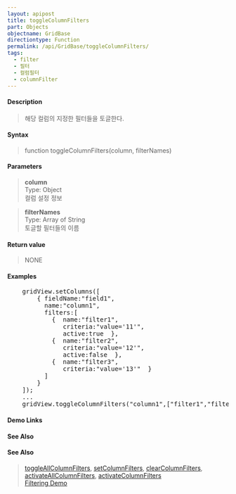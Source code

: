 ```yaml
---
layout: apipost
title: toggleColumnFilters
part: Objects
objectname: GridBase
directiontype: Function
permalink: /api/GridBase/toggleColumnFilters/
tags:
  - filter
  - 필터
  - 컬럼필터
  - columnFilter
---
```



#### Description

> 해당 컬럼의 지정한 필터들을 토글한다.

#### Syntax

> function toggleColumnFilters(column, filterNames)

#### Parameters

> **column**  
> Type: Object  
> 컬럼 설정 정보

> **filterNames**  
> Type: Array of String  
> 토글할 필터들의 이름

#### Return value

> NONE

#### Examples 

<pre class="prettyprint">
    gridView.setColumns([
        { fieldName:"field1", 
          name:"column1", 
          filters:[
            {  name:"filter1",
               criteria:"value='11'",
               active:true  },
            {  name:"filter2",
               criteria:"value='12'",
               active:false  },
            {  name:"filter3",
               criteria:"value='13'"  }
          ]
        }
    ]);
    ...
    gridView.toggleColumnFilters("column1",["filter1","filter2"]);
</pre>

#### Demo Links
#### See Also

#### See Also
> [toggleAllColumnFilters](/api/GridBase/toggleColumnFilters), [setColumnFilters](/api/GridBase/setColumnFilters), [clearColumnFilters](/api/GridBase/clearColumnFilters), [activateAllColumnFilters](/api/GridBase/activateAllColumnFilters), [activateColumnFilters](/api/GridBase/activateColumnFilters)  
> [Filtering Demo](http://demo.realgrid.com/Demo/ColumnFiltering)